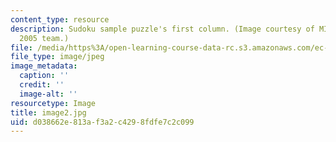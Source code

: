 ```yaml
---
content_type: resource
description: Sudoku sample puzzle's first column. (Image courtesy of MIT-AITI Kenya
  2005 team.)
file: /media/https%3A/open-learning-course-data-rc.s3.amazonaws.com/ec-s01-internet-technology-in-local-and-global-communities-spring-2005-summer-2005/d038662e813af3a2c4298fdfe7c2c099_image2.jpg
file_type: image/jpeg
image_metadata:
  caption: ''
  credit: ''
  image-alt: ''
resourcetype: Image
title: image2.jpg
uid: d038662e-813a-f3a2-c429-8fdfe7c2c099
---
```

